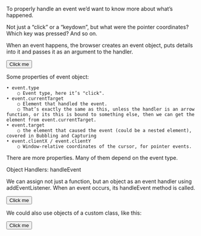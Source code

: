 To properly handle an event we’d want to know more about what’s happened. 

Not just a “click” or a “keydown”, but what were the pointer coordinates? Which key was pressed? And so on.

When an event happens, the browser creates an event object, puts details into it and passes it as an argument to the handler.

<input type="button" value="Click me" id="elem">
 
<script>
  elem.onclick = function(event) {
    // show event type, element and coordinates of the click
    alert(event.type + " at " + event.currentTarget);
    alert("Coordinates: " + event.clientX + ":" + event.clientY);
  };
</script>

Some properties of event object:
 
	• event.type
		○ Event type, here it’s "click".
	• event.currentTarget
		○ Element that handled the event. 
		○ That’s exactly the same as this, unless the handler is an arrow function, or its this is bound to something else, then we can get the element from event.currentTarget.
	• event.target
		○ the element that caused the event (could be a nested element), covered in Bubbling and Capturing  
	• event.clientX / event.clientY
		○ Window-relative coordinates of the cursor, for pointer events.

There are more properties. Many of them depend on the event type.


Object Handlers: handleEvent

We can assign not just a function, but an object as an event handler using addEventListener. When an event occurs, its handleEvent method is called.

<button id="elem">Click me</button>
 
<script>
  let obj = {
    handleEvent(event) {
      alert(event.type + " at " + event.currentTarget);
    }
  };
 
  elem.addEventListener('click', obj);
</script>



We could also use objects of a custom class, like this:
 
<button id="elem">Click me</button>
 
<script>
  class Menu {
    handleEvent(event) {
      switch(event.type) {
        case 'mousedown':
          elem.innerHTML = "Mouse button pressed";
          break;
        case 'mouseup':
          elem.innerHTML += "...and released.";
          break;
      }
    }
  }
 
  let menu = new Menu();
 
  elem.addEventListener('mousedown', menu);
  elem.addEventListener('mouseup', menu);
</script>

